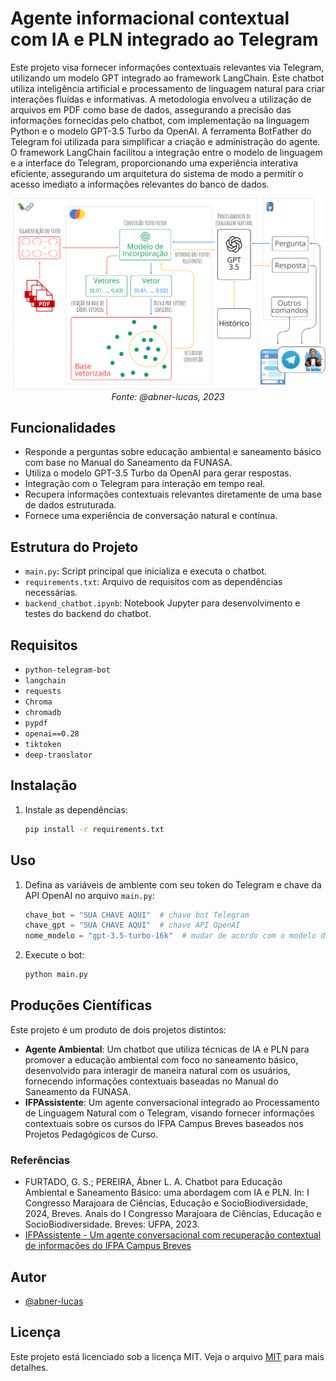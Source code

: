 # Agente informacional contextual com IA e PLN integrado ao Telegram
Este projeto visa fornecer informações contextuais relevantes via Telegram, utilizando um modelo GPT integrado ao framework LangChain. Este chatbot utiliza inteligência artificial e processamento de linguagem natural para criar interações fluídas e informativas.
A metodologia envolveu a utilização de arquivos em PDF como base de dados, assegurando a precisão das informações fornecidas pelo chatbot, com implementação na linguagem Python e o modelo GPT-3.5 Turbo da OpenAI. A ferramenta BotFather do Telegram foi utilizada para simplificar a criação e administração do agente. O framework LangChain facilitou a integração entre o modelo de linguagem e a interface do Telegram, proporcionando uma experiência interativa eficiente, assegurando um arquitetura do sistema de modo a permitir o acesso imediato a informações relevantes do banco de dados.

<p align="center">
  <img src="arquitetura.png" alt="Arquitetura" width="600"/>
  <br>
  <em>Fonte: @abner-lucas, 2023</em>
</p>

## Funcionalidades
- Responde a perguntas sobre educação ambiental e saneamento básico com base no Manual do Saneamento da FUNASA.
- Utiliza o modelo GPT-3.5 Turbo da OpenAI para gerar respostas.
- Integração com o Telegram para interação em tempo real.
- Recupera informações contextuais relevantes diretamente de uma base de dados estruturada.
- Fornece uma experiência de conversação natural e contínua.

## Estrutura do Projeto
- `main.py`: Script principal que inicializa e executa o chatbot.
- `requirements.txt`: Arquivo de requisitos com as dependências necessárias.
- `backend_chatbot.ipynb`: Notebook Jupyter para desenvolvimento e testes do backend do chatbot.

## Requisitos
- `python-telegram-bot`
- `langchain`
- `requests`
- `Chroma`
- `chromadb`
- `pypdf`
- `openai==0.28`
- `tiktoken`
- `deep-translator`

## Instalação
1. Instale as dependências:
    ```bash
    pip install -r requirements.txt
    ```

## Uso
1. Defina as variáveis de ambiente com seu token do Telegram e chave da API OpenAI no arquivo `main.py`:
    ```python
    chave_bot = "SUA CHAVE AQUI"  # chave bot Telegram
    chave_gpt = "SUA CHAVE AQUI"  # chave API OpenAI
    nome_modelo = "gpt-3.5-turbo-16k"  # mudar de acordo com o modelo da chave
    ```
2. Execute o bot:
    ```bash
    python main.py
    ```

## Produções Científicas
Este projeto é um produto de dois projetos distintos:

- **Agente Ambiental**: Um chatbot que utiliza técnicas de IA e PLN para promover a educação ambiental com foco no saneamento básico, desenvolvido para interagir de maneira natural com os usuários, fornecendo informações contextuais baseadas no Manual do Saneamento da FUNASA.
- **IFPAssistente**: Um agente conversacional integrado ao Processamento de Linguagem Natural com o Telegram, visando fornecer informações contextuais sobre os cursos do IFPA Campus Breves baseados nos Projetos Pedagógicos de Curso.

### Referências
- FURTADO, G. S.; PEREIRA, Ábner L. A. Chatbot para Educação Ambiental e Saneamento Básico: uma abordagem com IA e PLN. In: I Congresso Marajoara de Ciências, Educação e SocioBiodiversidade, 2024, Breves. Anais do I Congresso Marajoara de Ciências, Educação e SocioBiodiversidade. Breves: UFPA, 2023.
- [IFPAssistente - Um agente conversacional com recuperação contextual de informações do IFPA Campus Breves](https://www.even3.com.br/ebook/xv-sicti/788608-ifpassistente--um-agente-conversacional-com-recuperacao-contextual-de-informacoes-do-ifpa-campus-breves/)

## Autor
- [@abner-lucas](https://github.com/abner-lucas)
  
## Licença
Este projeto está licenciado sob a licença MIT. Veja o arquivo [MIT](https://choosealicense.com/licenses/mit/) para mais detalhes.
